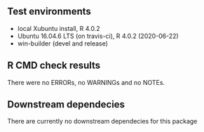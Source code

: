 ## Test environments
* local Xubuntu install, R 4.0.2
* Ubuntu 16.04.6 LTS (on travis-ci), R 4.0.2 (2020-06-22)
* win-builder (devel and release)

## R CMD check results
There were no ERRORs, no WARNINGs and no NOTEs.

## Downstream dependecies
There are currently no downstream dependecies for this package
